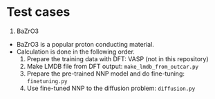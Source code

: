 # Test cases

1. BaZrO3
* BaZrO3 is a popular proton conducting material.
* Calculation is done in the following order.
  1. Prepare the training data with DFT: VASP (not in this repository)
  2. Make LMDB file from DFT output: `make_lmdb_from_outcar.py`
  3. Prepare the pre-trained NNP model and do fine-tuning: `finetuning.py`
  4. Use fine-tuned NNP to the diffusion problem: `diffusion.py`
